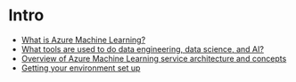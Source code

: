# Intro

- [What is Azure Machine Learning?](./what-is-azure-machine-learning.md)
- [What tools are used to do data engineering, data science, and AI?](./tools.md)
- [Overview of Azure Machine Learning service architecture and concepts](./architecture-overview.md)
- [Getting your environment set up](./environment-setup.md)
